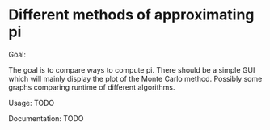 # Different methods of approximating pi
Goal:

The goal is to compare ways to compute pi.
There should be a simple GUI which will mainly display the plot of the Monte Carlo method.
Possibly some graphs comparing runtime of different algorithms.

Usage: 
TODO 

Documentation: 
TODO


